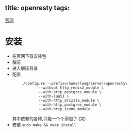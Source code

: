 title: openresty
tags:
---

[官网](https://openresty.org/)
# 安装
+ 在官网下载安装包
+ 解压
+ 进入解压目录
+ 配置
    ```shell
        ./configure --prefix=/home/leng/server/openresty\
                --without-http_redis2_module \
                --with-http_postgres_module \
                --with-lua51 \
                --with-http_drizzle_module \
                --with-http_postgres_module \
                --with-http_iconv_module
    ```
    其中依赖的各种,只能一个个添加了.(哭)
+ 安装 `sudo make && make install`

